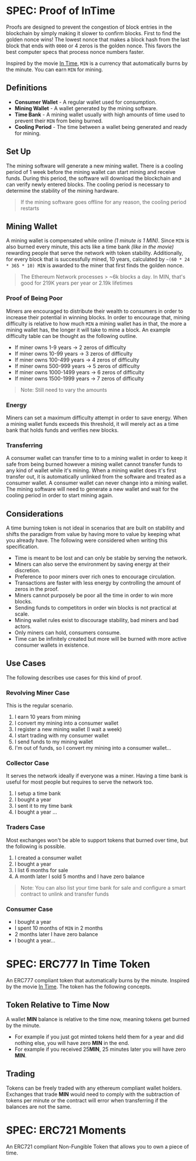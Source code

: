# SPEC: Proof of InTime

Proofs are designed to prevent the congestion of block entries in the
blockchain by simply making it slower to confirm blocks. First to find the
golden nonce wins! The lowest nonce that makes a block hash from the last
block that ends with `0000` or 4 zeros is the golden nonce. This favors
the best computer specs that process nonce numbers faster.

Inspired by the movie [In Time](https://www.youtube.com/watch?v=6zB6wZKEObc),
`MIN` is a currency that automatically burns by the minute. You can earn `MIN`
for mining.

## Definitions

 - **Consumer Wallet** - A regular wallet used for consumption.
 - **Mining Wallet** - A wallet generated by the mining software.
 - **Time Bank** - A mining wallet usually with high amounts of time used to
 prevent their `MIN` from being burned.
 - **Cooling Period** - The time between a wallet being generated and ready
 for mining.

## Set Up

The mining software will generate a new mining wallet. There is a cooling
period of 1 week before the mining wallet can start mining and receive funds.
During this period, the software will download the blockchain and can verify
newly entered blocks. The cooling period is necessary to determine the
stability of the mining hardware.

> If the mining software goes offline for any reason, the cooling period
restarts

## Mining Wallet

A mining wallet is compensated while online *(1 minute is 1 MIN)*. Since `MIN`
is also burned every minute, this acts like a time bank *(like in the movie)*
rewarding people that serve the network with token stability. Additionally,
for every block that is successfully mined, 10 years, calculated by
`~(60 * 24 * 365 * 10) MIN` is awarded to the miner that first finds the golden
nonce.

> The Ethereum Network processes > ~6k blocks a day. In MIN, that's good for
219K years per year or 2.19k lifetimes

### Proof of Being Poor

Miners are encouraged to distribute their wealth to consumers in order to
increase their potential in winning blocks. In order to encourage that, mining
difficulty is relative to how much `MIN` a mining wallet has in that, the more a
mining wallet has, the longer it will take to mine a block. An example
difficulty table can be thought as the following outline.

 - If miner owns 1-9 years -> 2 zeros of difficulty
 - If miner owns 10-99 years -> 3 zeros of difficulty
 - If miner owns 100-499 years -> 4 zeros of difficulty
 - If miner owns 500-999 years -> 5 zeros of difficulty
 - If miner owns 1000-1499 years -> 6 zeros of difficulty
 - If miner owns 1500-1999 years -> 7 zeros of difficulty

> Note: Still need to vary the amounts

### Energy

Miners can set a maximum difficulty attempt in order to save energy.
When a mining wallet funds exceeds this threshold, it will merely act as a
time bank that holds funds and verifies new blocks.

### Transferring

A consumer wallet can transfer time to to a mining wallet in order to keep it
safe from being burned however a mining wallet cannot transfer funds to any
kind of wallet while it's mining. When a mining wallet does it's first transfer
out, it is automatically unlinked from the software and treated as a consumer
wallet. A consumer wallet can never change into a mining wallet. The mining
software will need to generate a new wallet and wait for the cooling period in
order to start mining again.

## Considerations

A time burning token is not ideal in scenarios that are built on stability and
shifts the paradigm from value by having more to value by keeping what you
already have. The following were considered when writing this specification.

 - Time is meant to be lost and can only be stable by serving the network.
 - Miners can also serve the environment by saving energy at their discretion.
 - Preference to poor miners over rich ones to encourage circulation.
 - Transactions are faster with less energy by controlling the amount of zeros
 in the proof.
 - Miners cannot purposely be poor all the time in order to win more blocks.
 - Sending funds to competitors in order win blocks is not practical at scale.
 - Mining wallet rules exist to discourage stability, bad miners and bad actors.
 - Only miners can hold, consumers consume.
 - Time can be infinitely created but more will be burned with more active
 consumer wallets in existence.

## Use Cases

The following describes use cases for this kind of proof.

### Revolving Miner Case

This is the regular scenario.

 1. I earn 10 years from mining
 2. I convert my mining into a consumer wallet
 3. I register a new mining wallet (I wait a week)
 4. I start trading with my consumer wallet
 5. I send funds to my mining wallet
 6. I'm out of funds, so I convert my mining into a consumer wallet...

### Collector Case

It serves the network ideally if everyone was a miner. Having a time bank is
useful for most people but requires to serve the network too.

 1. I setup a time bank
 2. I bought a year
 3. I sent it to my time bank
 4. I bought a year ...

### Traders Case

Most exchanges won't be able to support tokens that burned over time, but the
following is possible.

 1. I created a consumer wallet
 2. I bought a year
 3. I list 6 months for sale
 4. A month later I sold 5 months and I have zero balance

> Note: You can also list your time bank for sale and configure a smart contract
to unlink and transfer funds

### Consumer Case

 - I bought a year
 - I spent 10 months of `MIN` in 2 months
 - 2 months later I have zero balance
 - I bought a year...

# SPEC: ERC777 In Time Token

An ERC777 compliant token that automatically burns by the minute. Inspired by
the movie [In Time](https://www.youtube.com/watch?v=6zB6wZKEObc). The token
has the following concepts.

## Token Relative to Time Now

A wallet **MIN** balance is relative to the time now, meaning tokens get burned
by the minute.

 - For example if you just got minted tokens held them for a year and did
 nothing else, you will have zero **MIN** in the end.
 - For example if you received 25**MIN**, 25 minutes later you will have
 zero **MIN**.

## Trading

Tokens can be freely traded with any ethereum compliant wallet holders.
Exchanges that trade **MIN** would need to comply with the subtraction of
tokens per minute or the contract will error when transferring if the balances
are not the same.

# SPEC: ERC721 Moments

An ERC721 compliant Non-Fungible Token that allows you to own a piece of time.
